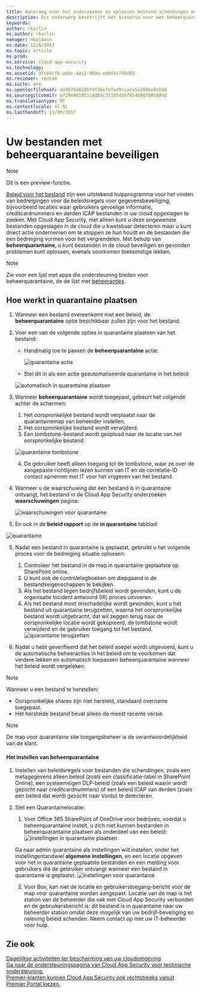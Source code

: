 ```yaml
---
title: Aanvraag voor het onderzoeken en oplossen bestand schendingen met beheerquarantaine gebruiken | Microsoft Docs
description: Dit onderwerp beschrijft het scenario voor met beheerquarantaine schendingen van gegevens controleren.
keywords: 
author: rkarlin
ms.author: rkarlin
manager: mbaldwin
ms.date: 11/6/2017
ms.topic: article
ms.prod: 
ms.service: cloud-app-security
ms.technology: 
ms.assetid: 3fc04cfb-ad4c-4ac2-980a-ee9f4c740d88
ms.reviewer: reutam
ms.suite: ems
ms.openlocfilehash: d3d670a652bfdf36efefad9ccaca5a28dbe8cbb6
ms.sourcegitcommit: b729e881851cdd8dc3f105ddbf6b4b907b8588dd
ms.translationtype: MT
ms.contentlocale: nl-NL
ms.lasthandoff: 11/06/2017
---
```

# <a name="protecting-your-files-with-admin-quarantine"></a>Uw bestanden met beheerquarantaine beveiligen

> [!NOTE]
> Dit is een preview-functie.

[Beleid voor het bestand](data-protection-policies.md) zijn een uitstekend hulpprogramma voor het vinden van bedreigingen voor de beleidsregels voor gegevensbeveiliging, bijvoorbeeld locaties waar gebruikers gevoelige informatie, creditcardnummers en derden ICAP bestanden in uw cloud opgeslagen te zoeken. Met Cloud App Security, niet alleen kunt u deze ongewenste bestanden opgeslagen in de cloud die u kwetsbaar detecteren maar u kunt direct actie ondernemen om te stoppen ze hun houdt en de bestanden die een bedreiging vormen voor het vergrendelen. Met behulp van **beheerquarantaine**, u kunt bestanden in de cloud beveiligen en gevonden problemen kunt oplossen, evenals voorkomen toekomstige lekken. 

>[!NOTE] 
> Zie voor een lijst met apps die ondersteuning bieden voor beheerquarantaine, de de lijst met [beheeracties](governance-actions.md).
 
## <a name="how-quarantine-works"></a>Hoe werkt in quarantaine plaatsen 

1. Wanneer een bestand overeenkomt met een beleid, de **beheerquarantaine** optie beschikbaar zullen zijn voor het bestand.

3. Voer een van de volgende opties in quarantaine plaatsen van het bestand:
    - Handmatig toe te passen de **beheerquarantaine** actie:
     
      ![quarantaine actie](./media/quarantine-action.png)

    - Stel dit in als een actie geautomatiseerde quarantaine in het beleid: 

     ![automatisch in quarantaine plaatsen](./media/quarantine-automated.png)

4. Wanneer **beheerquarantaine** wordt toegepast, gebeurt het volgende achter de schermen:

    1. Het oorspronkelijke bestand wordt verplaatst naar de quarantainemap van beheerder instellen.
    2. Het oorspronkelijke bestand wordt verwijderd.
    3. Een tombstone-bestand wordt geüpload naar de locatie van het oorspronkelijke bestand.

      ![quarantaine tombstone](./media/quarantine-tombstone.png)

    4. De gebruiker heeft alleen toegang tot de tombstone, waar ze over de aangepaste richtlijnen lezen kunnen van IT en de correlatie-ID contact opnemen met IT voor het vrijgeven van het bestand.

4. Wanneer u de waarschuwing dat een bestand is in quarantaine ontvangt, het bestand in de Cloud App Security onderzoeken **waarschuwingen** pagina:

   ![waarschuwingen voor quarantaine](./media/quarantine-alerts.png)
 
5. En ook in de **beleid rapport** op de **in quarantaine** tabblad:

  ![quarantaine](./media/quarantine-report.png)
    
5. Nadat een bestand in quarantaine is geplaatst, gebruikt u het volgende proces voor de bedreiging situatie oplossen:
       
    1. Controleer het bestand in de map in quarantaine geplaatste op SharePoint online.
    3. U kunt ook de controlelogboeken om diepgaand in de bestandseigenschappen te bekijken.
    4. Als het bestand tegen bedrijfsbeleid wordt gevonden, kunt u de organisatie Incident antwoord (IR) proces uitvoeren.
    5. Als het bestand moet onschadelijke wordt gevonden, kunt u het bestand uit quarantaine terugzetten, waarna het oorspronkelijke bestand wordt uitgebracht, dat wil zeggen terug naar de oorspronkelijke locatie wordt gekopieerd, de tombstone wordt verwijderd en de gebruiker toegang tot het bestand.
       ![quarantaine terugzetten](./media/quarantine-restore.png)
6. Nadat u hebt geverifieerd dat het beleid soepel wordt uitgevoerd, kunt u de automatische beheeracties in het beleid om te voorkomen dat verdere lekken en automatisch toepassen beheerquarantaine wanneer het beleid wordt vergeleken.

>[!NOTE]
>Wanneer u een bestand te herstellen:
- Oorspronkelijke shares zijn niet hersteld, standaard overname toegepast.
- Het herstelde bestand bevat alleen de meest recente versie.


>[!NOTE]
>De map voor quarantaine site toegangsbeheer is de verantwoordelijkheid van de klant.

#### <a name="how-to-set-up-admin-quarantine"></a>Het instellen van beheerquarantaine

1. Instellen van beleidsregels voor bestanden die schendingen, zoals een metagegevens alleen beleid (zoals een classificatie-label in SharePoint Online), een systeemeigen DLP-beleid (zoals een beleid waarin wordt gezocht naar creditcardnummers) of een beleid ICAP van derden (zoals een beleid dat wordt gezocht naar Vontu) te detecteren.

2. Stel een Quarantainelocatie:
    1. Voor Office 365 SharePoint of OneDrive voor bedrijven, voordat u beheerquarantaine instelt, u zich niet kunnen bestanden in beheerquarantaine plaatsen als onderdeel van een beleid: ![instellingen in quarantaine plaatsen](./media/quarantine-warning.png)

    Ga naar admin quarantaine als instellingen wilt instellen, onder het instellingentandwiel **algemene instellingen**, en een locatie opgeven voor het in quarantaine geplaatste bestanden en een melding voor gebruikers die de gebruiker ontvangt wanneer een bestand in quarantaine is geplaatst. 
    ![instellingen voor quarantaine](./media/quarantine-settings.png)

    2. Voor Box, kan niet de locatie en gebruikerstoegang-bericht voor de map voor quarantaine worden aangepast. Locatie van de map is het station van de beheerder die vak met Cloud App Security verbonden en de gebruikersbericht is: dit bestand is in quarantaine naar uw beheerder station omdat deze mogelijk van uw bedrijf-beveiliging en naleving beleid schenden. Neem contact op met uw IT-beheerder voor hulp.



## <a name="see-also"></a>Zie ook  
[Dagelijkse activiteiten ter bescherming van uw cloudomgeving](daily-activities-to-protect-your-cloud-environment.md)   
[Ga naar de ondersteuningspagina van Cloud App Security voor technische ondersteuning.](http://support.microsoft.com/oas/default.aspx?prid=16031)   
[Premier-klanten kunnen Cloud App Security ook rechtstreeks vanuit Premier Portal kiezen.](https://premier.microsoft.com/)  
  
  
